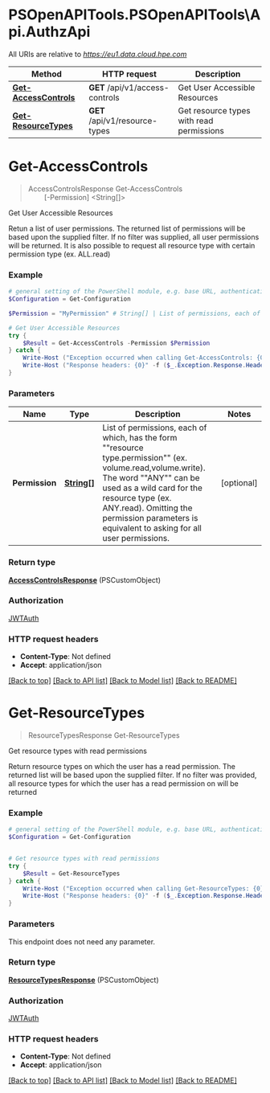 # PSOpenAPITools.PSOpenAPITools\Api.AuthzApi

All URIs are relative to *https://eu1.data.cloud.hpe.com*

Method | HTTP request | Description
------------- | ------------- | -------------
[**Get-AccessControls**](AuthzApi.md#Get-AccessControls) | **GET** /api/v1/access-controls | Get User Accessible Resources
[**Get-ResourceTypes**](AuthzApi.md#Get-ResourceTypes) | **GET** /api/v1/resource-types | Get resource types with read permissions


<a id="Get-AccessControls"></a>
# **Get-AccessControls**
> AccessControlsResponse Get-AccessControls<br>
> &nbsp;&nbsp;&nbsp;&nbsp;&nbsp;&nbsp;&nbsp;&nbsp;[-Permission] <String[]><br>

Get User Accessible Resources

Retun a list of user permissions.  The returned list of permissions will be based upon the supplied filter.  If no filter was supplied, all user permissions will be returned. It is also possible to request all resource type with certain permission type (ex. ALL.read)

### Example
```powershell
# general setting of the PowerShell module, e.g. base URL, authentication, etc
$Configuration = Get-Configuration

$Permission = "MyPermission" # String[] | List of permissions, each of which, has the form ""resource type.permission"" (ex. volume.read,volume.write). The word ""ANY"" can be used as a wild card for the resource type (ex. ANY.read). Omitting the permission parameters is equivalent to asking for all user permissions. (optional)

# Get User Accessible Resources
try {
    $Result = Get-AccessControls -Permission $Permission
} catch {
    Write-Host ("Exception occurred when calling Get-AccessControls: {0}" -f ($_.ErrorDetails | ConvertFrom-Json))
    Write-Host ("Response headers: {0}" -f ($_.Exception.Response.Headers | ConvertTo-Json))
}
```

### Parameters

Name | Type | Description  | Notes
------------- | ------------- | ------------- | -------------
 **Permission** | [**String[]**](String.md)| List of permissions, each of which, has the form &quot;&quot;resource type.permission&quot;&quot; (ex. volume.read,volume.write). The word &quot;&quot;ANY&quot;&quot; can be used as a wild card for the resource type (ex. ANY.read). Omitting the permission parameters is equivalent to asking for all user permissions. | [optional] 

### Return type

[**AccessControlsResponse**](AccessControlsResponse.md) (PSCustomObject)

### Authorization

[JWTAuth](../README.md#JWTAuth)

### HTTP request headers

 - **Content-Type**: Not defined
 - **Accept**: application/json

[[Back to top]](#) [[Back to API list]](../README.md#documentation-for-api-endpoints) [[Back to Model list]](../README.md#documentation-for-models) [[Back to README]](../README.md)

<a id="Get-ResourceTypes"></a>
# **Get-ResourceTypes**
> ResourceTypesResponse Get-ResourceTypes<br>

Get resource types with read permissions

Return resource types on which the user has a read permission.  The returned list will be based upon the supplied filter.  If no filter was provided, all resource types for which the user has a read permission on will be returned

### Example
```powershell
# general setting of the PowerShell module, e.g. base URL, authentication, etc
$Configuration = Get-Configuration


# Get resource types with read permissions
try {
    $Result = Get-ResourceTypes
} catch {
    Write-Host ("Exception occurred when calling Get-ResourceTypes: {0}" -f ($_.ErrorDetails | ConvertFrom-Json))
    Write-Host ("Response headers: {0}" -f ($_.Exception.Response.Headers | ConvertTo-Json))
}
```

### Parameters
This endpoint does not need any parameter.

### Return type

[**ResourceTypesResponse**](ResourceTypesResponse.md) (PSCustomObject)

### Authorization

[JWTAuth](../README.md#JWTAuth)

### HTTP request headers

 - **Content-Type**: Not defined
 - **Accept**: application/json

[[Back to top]](#) [[Back to API list]](../README.md#documentation-for-api-endpoints) [[Back to Model list]](../README.md#documentation-for-models) [[Back to README]](../README.md)

